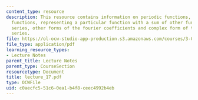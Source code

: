 ```yaml
---
content_type: resource
description: This resource contains information on periodic functions, odd and even
  functions, representing a particular function with a sum of other functions, fourier
  series, other forms of the fourier coefficients and complex form of the fourier
  series.
file: https://ol-ocw-studio-app-production.s3.amazonaws.com/courses/3-016-mathematics-for-materials-scientists-and-engineers-fall-2005/c0aecfc551c60ea1b4f8ceec4992b4eb_lecture_17.pdf
file_type: application/pdf
learning_resource_types:
- Lecture Notes
parent_title: Lecture Notes
parent_type: CourseSection
resourcetype: Document
title: lecture_17.pdf
type: OCWFile
uid: c0aecfc5-51c6-0ea1-b4f8-ceec4992b4eb
---
```

